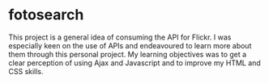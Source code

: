 # fotosearch
This project is a general idea of consuming the API for Flickr. I was especially keen on the use of APIs and endeavoured to learn more about them through this personal project. My learning objectives was to get a clear perception of using Ajax and Javascript and to improve my HTML and CSS skills.
